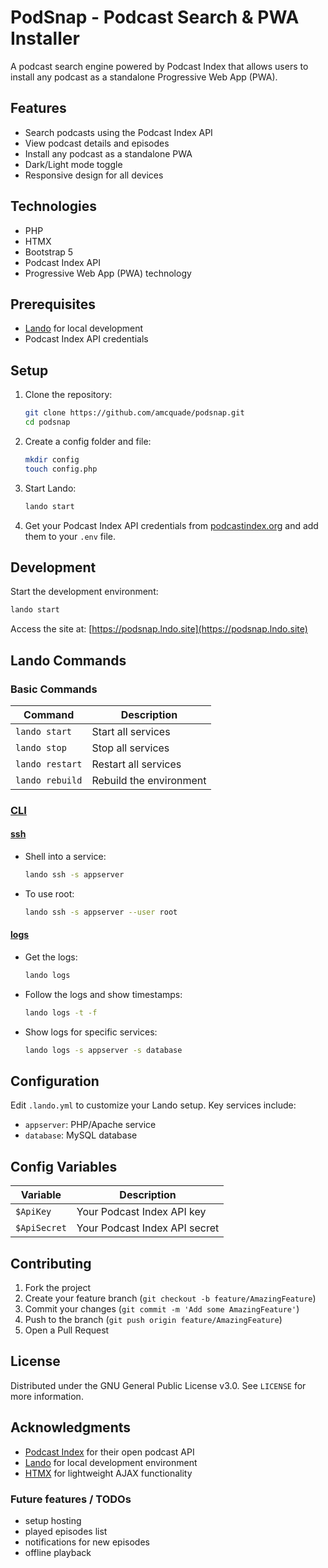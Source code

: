 # PodSnap - Podcast Search & PWA Installer

A podcast search engine powered by Podcast Index that allows users to install any podcast as a standalone Progressive
Web App (PWA).

## Features

- Search podcasts using the Podcast Index API
- View podcast details and episodes
- Install any podcast as a standalone PWA
- Dark/Light mode toggle
- Responsive design for all devices

## Technologies

- PHP
- HTMX
- Bootstrap 5
- Podcast Index API
- Progressive Web App (PWA) technology

## Prerequisites

- [Lando](https://lando.dev/) for local development
- Podcast Index API credentials

## Setup

1. Clone the repository:
   ```bash
   git clone https://github.com/amcquade/podsnap.git
   cd podsnap
   ```

2. Create a config folder and file:
   ```bash
   mkdir config
   touch config.php
   ```

3. Start Lando:
   ```bash
   lando start
   ```

4. Get your Podcast Index API credentials from [podcastindex.org](https://podcastindex.org/) and add them to your `.env`
   file.

## Development

Start the development environment:

```bash
lando start
```

Access the site at: [https://podsnap.lndo.site](https://podsnap.lndo.site)

## Lando Commands

### Basic Commands

| Command         | Description             |
|-----------------|-------------------------|
| `lando start`   | Start all services      |
| `lando stop`    | Stop all services       |
| `lando restart` | Restart all services    |
| `lando rebuild` | Rebuild the environment |

### [CLI](https://docs.lando.dev/cli/)

#### [ssh](https://docs.lando.dev/cli/ssh)

- Shell into a service:
  ```bash
  lando ssh -s appserver
  ```
- To use root:
  ```bash
  lando ssh -s appserver --user root
  ```

#### [logs](https://docs.lando.dev/cli/logs.html)

- Get the logs:
  ```bash
  lando logs
  ```
- Follow the logs and show timestamps:
  ```bash
  lando logs -t -f
  ```
- Show logs for specific services:
  ```bash
  lando logs -s appserver -s database
  ```

## Configuration

Edit `.lando.yml` to customize your Lando setup. Key services include:

- `appserver`: PHP/Apache service
- `database`: MySQL database

## Config Variables

| Variable       | Description                   |
|----------------|-------------------------------|
| `$ApiKey`      | Your Podcast Index API key    |
| `$ApiSecret`   | Your Podcast Index API secret |

## Contributing

1. Fork the project
2. Create your feature branch (`git checkout -b feature/AmazingFeature`)
3. Commit your changes (`git commit -m 'Add some AmazingFeature'`)
4. Push to the branch (`git push origin feature/AmazingFeature`)
5. Open a Pull Request

## License

Distributed under the GNU General Public License v3.0. See `LICENSE` for more information.

## Acknowledgments

- [Podcast Index](https://podcastindex.org/) for their open podcast API
- [Lando](https://lando.dev/) for local development environment
- [HTMX](https://htmx.org/) for lightweight AJAX functionality


### Future features / TODOs
- setup hosting 
- played episodes list
- notifications for new episodes
- offline playback 